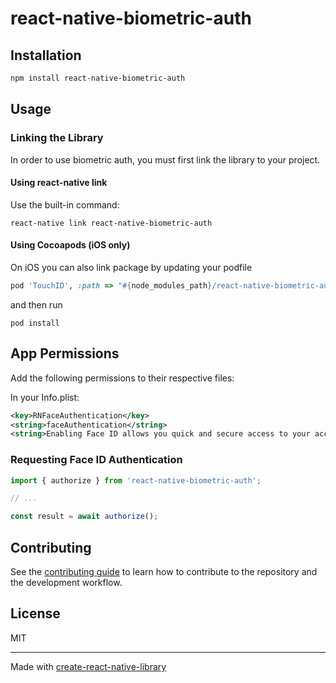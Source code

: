 # react-native-biometric-auth

## Installation

```sh
npm install react-native-biometric-auth
```

## Usage

### Linking the Library

In order to use biometric auth, you must first link the library to your project.

#### Using react-native link

Use the built-in command:

```shell
react-native link react-native-biometric-auth
```

#### Using Cocoapods (iOS only)

On iOS you can also link package by updating your podfile

```ruby
pod 'TouchID', :path => "#{node_modules_path}/react-native-biometric-auth"
```

and then run

```shell
pod install
```


## App Permissions
Add the following permissions to their respective files:

In your Info.plist:


```xml
<key>RNFaceAuthentication</key>
<string>faceAuthentication</string>
<string>Enabling Face ID allows you quick and secure access to your account.</string>
```

### Requesting Face ID Authentication

```js
import { authorize } from 'react-native-biometric-auth';

// ...

const result = await authorize();
```


## Contributing

See the [contributing guide](CONTRIBUTING.md) to learn how to contribute to the repository and the development workflow.

## License

MIT

---

Made with [create-react-native-library](https://github.com/callstack/react-native-builder-bob)
